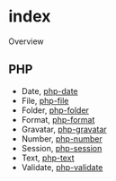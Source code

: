 # index

Overview 

## PHP  
- Date, [php-date](https://github.com/prototypeblocks/php-date)  
- File, [php-file](https://github.com/prototypeblocks/php-file)  
- Folder, [php-folder](https://github.com/prototypeblocks/php-folder)  
- Format, [php-format](https://github.com/prototypeblocks/php-format)  
- Gravatar, [php-gravatar](https://github.com/prototypeblocks/php-gravatar)  
- Number, [php-number](https://github.com/prototypeblocks/php-number)  
- Session, [php-session](https://github.com/prototypeblocks/php-session)  
- Text, [php-text](https://github.com/prototypeblocks/php-text)  
- Validate, [php-validate](https://github.com/prototypeblocks/php-validate)  
